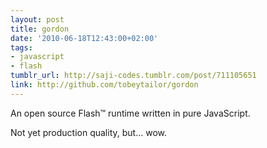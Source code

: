 ```yaml
---
layout: post
title: gordon
date: '2010-06-18T12:43:00+02:00'
tags:
- javascript
- flash
tumblr_url: http://saji-codes.tumblr.com/post/711105651
link: http://github.com/tobeytailor/gordon
---
```

An open source Flash™ runtime written in pure JavaScript.

Not yet production quality, but… wow.
